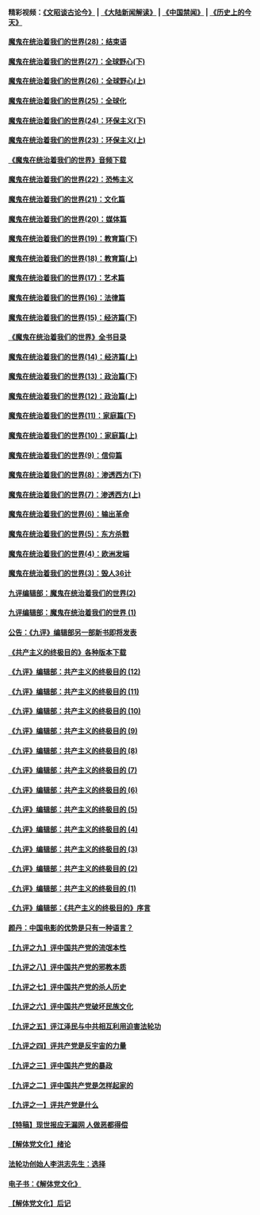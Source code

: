 #### 精彩视频：[《文昭谈古论今》](https://github.com/gfw-breaker/wenzhao/blob/master/README.md?t=01210030) | [《大陆新闻解读》](https://github.com/gfw-breaker/ntdtv-comedy/blob/master/README.md?t=01210030) | [《中国禁闻》](https://github.com/gfw-breaker/ntdtv-news/blob/master/README.md?t=01210030) | [《历史上的今天》](https://github.com/gfw-breaker/today-in-history/blob/master/README.md?t=01210030) 

#### [魔鬼在统治着我们的世界(28)：结束语](../pages/nsc422/n10936246.md?t=01210030) 

#### [魔鬼在统治着我们的世界(27)：全球野心(下)](../pages/nsc422/n10928319.md?t=01210030) 

#### [魔鬼在统治着我们的世界(26)：全球野心(上)](../pages/nsc422/n10900318.md?t=01210030) 

#### [魔鬼在统治着我们的世界(25)：全球化](../pages/nsc422/n10788205.md?t=01210030) 

#### [魔鬼在统治着我们的世界(24)：环保主义(下)](../pages/nsc422/n10695307.md?t=01210030) 

#### [魔鬼在统治着我们的世界(23)：环保主义(上)](../pages/nsc422/n10688613.md?t=01210030) 

#### [《魔鬼在统治着我们的世界》音频下载](../pages/nsc422/n10635553.md?t=01210030) 

#### [魔鬼在统治着我们的世界(22)：恐怖主义](../pages/nsc422/n10614727.md?t=01210030) 

#### [魔鬼在统治着我们的世界(21)：文化篇](../pages/nsc422/n10597706.md?t=01210030) 

#### [魔鬼在统治着我们的世界(20)：媒体篇](../pages/nsc422/n10586579.md?t=01210030) 

#### [魔鬼在统治着我们的世界(19)：教育篇(下)](../pages/nsc422/n10564808.md?t=01210030) 

#### [魔鬼在统治着我们的世界(18)：教育篇(上)](../pages/nsc422/n10526970.md?t=01210030) 

#### [魔鬼在统治着我们的世界(17)：艺术篇](../pages/nsc422/n10499093.md?t=01210030) 

#### [魔鬼在统治着我们的世界(16)：法律篇](../pages/nsc422/n10485969.md?t=01210030) 

#### [魔鬼在统治着我们的世界(15)：经济篇(下)](../pages/nsc422/n10469975.md?t=01210030) 

#### [《魔鬼在统治着我们的世界》全书目录](../pages/nsc422/n10464261.md?t=01210030) 

#### [魔鬼在统治着我们的世界(14)：经济篇(上)](../pages/nsc422/n10457370.md?t=01210030) 

#### [魔鬼在统治着我们的世界(13)：政治篇(下)](../pages/nsc422/n10448270.md?t=01210030) 

#### [魔鬼在统治着我们的世界(12)：政治篇(上)](../pages/nsc422/n10444576.md?t=01210030) 

#### [魔鬼在统治着我们的世界(11)：家庭篇(下)](../pages/nsc422/n10440961.md?t=01210030) 

#### [魔鬼在统治着我们的世界(10)：家庭篇(上)](../pages/nsc422/n10435448.md?t=01210030) 

#### [魔鬼在统治着我们的世界(9)：信仰篇](../pages/nsc422/n10432159.md?t=01210030) 

#### [魔鬼在统治着我们的世界(8)：渗透西方(下)](../pages/nsc422/n10429603.md?t=01210030) 

#### [魔鬼在统治着我们的世界(7)：渗透西方(上)](../pages/nsc422/n10426013.md?t=01210030) 

#### [魔鬼在统治着我们的世界(6)：输出革命](../pages/nsc422/n10421536.md?t=01210030) 

#### [魔鬼在统治着我们的世界(5)：东方杀戮](../pages/nsc422/n10417707.md?t=01210030) 

#### [魔鬼在统治着我们的世界(4)：欧洲发端](../pages/nsc422/n10414890.md?t=01210030) 

#### [魔鬼在统治着我们的世界(3)：毁人36计](../pages/nsc422/n10411583.md?t=01210030) 

#### [九评编辑部：魔鬼在统治着我们的世界(2)](../pages/nsc422/n10410036.md?t=01210030) 

#### [九评编辑部：魔鬼在统治着我们的世界 (1)](../pages/nsc422/n10406825.md?t=01210030) 

#### [公告：《九评》编辑部另一部新书即将发表](../pages/nsc422/n10405104.md?t=01210030) 

#### [《共产主义的终极目的》各种版本下载](../pages/nsc422/n10022138.md?t=01210030) 

#### [《九评》编辑部：共产主义的终极目的 (12)](../pages/nsc422/n9933272.md?t=01210030) 

#### [《九评》编辑部：共产主义的终极目的 (11)](../pages/nsc422/n9924973.md?t=01210030) 

#### [《九评》编辑部：共产主义的终极目的 (10)](../pages/nsc422/n9920883.md?t=01210030) 

#### [《九评》编辑部：共产主义的终极目的 (9)](../pages/nsc422/n9916363.md?t=01210030) 

#### [《九评》编辑部：共产主义的终极目的 (8)](../pages/nsc422/n9912488.md?t=01210030) 

#### [《九评》编辑部：共产主义的终极目的 (7)](../pages/nsc422/n9901176.md?t=01210030) 

#### [《九评》编辑部：共产主义的终极目的 (6)](../pages/nsc422/n9899359.md?t=01210030) 

#### [《九评》编辑部：共产主义的终极目的 (5)](../pages/nsc422/n9893174.md?t=01210030) 

#### [《九评》编辑部：共产主义的终极目的 (4)](../pages/nsc422/n9891246.md?t=01210030) 

#### [《九评》编辑部：共产主义的终极目的 (3)](../pages/nsc422/n9879879.md?t=01210030) 

#### [《九评》编辑部：共产主义的终极目的 (2)](../pages/nsc422/n9876205.md?t=01210030) 

#### [《九评》编辑部：共产主义的终极目的 (1)](../pages/nsc422/n9865857.md?t=01210030) 

#### [《九评》编辑部：《共产主义的终极目的》序言](../pages/nsc422/n9862666.md?t=01210030) 

#### [颜丹：中国电影的优势是只有一种语言？](../pages/nsc422/n9583062.md?t=01210030) 

#### [【九评之九】评中国共产党的流氓本性](../pages/nsc422/n737542.md?t=01210030) 

#### [【九评之八】评中国共产党的邪教本质](../pages/nsc422/n735942.md?t=01210030) 

#### [【九评之七】评中国共产党的杀人历史](../pages/nsc422/n733806.md?t=01210030) 

#### [【九评之六】评中国共产党破坏民族文化](../pages/nsc422/n731667.md?t=01210030) 

#### [【九评之五】评江泽民与中共相互利用迫害法轮功](../pages/nsc422/n730058.md?t=01210030) 

#### [【九评之四】评共产党是反宇宙的力量](../pages/nsc422/n727814.md?t=01210030) 

#### [【九评之三】评中国共产党的暴政](../pages/nsc422/n725597.md?t=01210030) 

#### [【九评之二】评中国共产党是怎样起家的](../pages/nsc422/n723946.md?t=01210030) 

#### [【九评之一】评共产党是什么](../pages/nsc422/n722529.md?t=01210030) 

#### [【特稿】现世报应无漏网 人做恶都得偿](../pages/nsc422/n4215167.md?t=01210030) 

#### [【解体党文化】绪论](../pages/nsc422/n1449356.md?t=01210030) 

#### [法轮功创始人李洪志先生：选择](../pages/nsc422/n3580738.md?t=01210030) 

#### [电子书：《解体党文化》](../pages/nsc422/n1573484.md?t=01210030) 

#### [【解体党文化】后记](../pages/nsc422/n1531999.md?t=01210030) 

